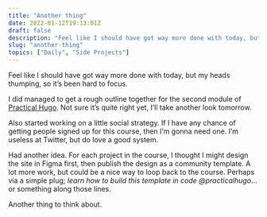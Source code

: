 ```yaml
---
title: "Another thing"
date: 2022-01-12T19:13:01Z
draft: false
description: "Feel like I should have got way more done with today, but my heads thumping, so it’s been hard to focus."
slug: "another-thing"
topics: ["Daily", "Side Projects"]
---
```



Feel like I should have got way more done with today, but my heads thumping, so it’s been hard to focus.

I did managed to get a rough outline together for the second module of [Practical Hugo](https://practicalhugo.com/). Not sure it’s quite right yet, I’ll take another look tomorrow.

Also started working on a little social strategy. If I have any chance of getting people signed up for this course, then I’m gonna need one. I’m useless at Twitter, but do love a good system.

Had another idea. For each project in the course, I thought I might design the site in Figma first, then publish the design as a community template. A lot more work, but could be a nice way to loop back to the course. Perhaps via a simple plug; *learn how to build this template in code @practicalhugo*... or something along those lines.

Another thing to think about.